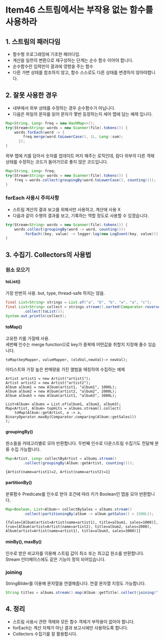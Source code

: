 #  Item46 스트림에서는 부작용 없는 함수를 사용하라

## 1. 스트림의 패러다임
- 함수형 프로그래밍에 기초한 패러다임.
- 계산을 일련의 변환으로 재구성하는 단계는 순수 함수 이어야 합니다.
- 순수함수란 입력만이 결과에 영향을 주는 함수
- 다른 가변 상태를 참조하지 않고, 함수 스스로도 다른 상태를 변경하지 않아야합니다.

## 2. 잘못 사용한 경우
- 내부에서 외부 상태를 수정하는 경우 순수함수가 아닙니다.
- 다음은 파일의 문자를 읽어 문자가 몇번 등장하는지 세어 맵에 담는 예제 입니다.

```java
Map<String, Long> freq = new HashMap<>();
try(Stream<String> words = new Scanner(file).tokens()) {
    words.forEach(word -> {
        freq.merge(word.toLowerCase(), 1L, Long::sum);
      });
}
```
외부 맵에 키를 담아서 숫자를 업데이트 머지 해주는 로직인데, 람다 외부의 다른 객체 상태를 수정하는 코드가 들어가므로 좋지 않은 코드입니다.


```java
Map<String, Long> freq;
try(Stream<String> words = new Scanner(file).tokens()) {
    freq = words.collect(groupingBy(word.toLowerCase(), counting()));
}
```

### forEach 사용시 주의사항
- 스트림 계산의 결과 보고를 위해서만 사용하고, 계산에 사용 X
- 다음과 같이 수행의 결과를 보고, 기록하는 역할 정도로 사용할 수 있겠습니다.

```java
try(Stream<String> words = new Scanner(file).tokens()) {
    words.collect(groupingBy(word -> word, counting()))
        .forEach((key, value) -> logger.log(new LogEvent(key, value)));
}
```

## 3. 수집기. Collectors의 사용법

### 원소 모으기
#### toList()
가장 빈번히 사용. but, type, thread-safe 하지는 않음.
```java
final List<String> strings = List.of("a", "b", "b", "w", "a", "c");
final List<String> collect = strings.stream().sorted(Comparator.reverseOrder())
        .collect(toList());
System.out.println(collect);
```
#### toMap() 
고유한 키를 가질때 사용.</br>
세번째 인수는 merge function으로 key가 중복때 어떤값을 취할지 지정해 줄수 있습니다.
```
toMap(keyMapper, valueMapper, (oldVal,newVal)-> newVal);
```

아티스트와 가장 높은 판매량을 가진 앨범을 매칭하여 수집하는 예제
```
Artist artist1 = new Artist("artist1");
Artist artist2 = new Artist("artist2");
Album album1 = new Album(artist1, "album1", 1000L);
Album album2 = new Album(artist2, "album2", 2000L);
Album album3 = new Album(artist1, "album3", 3000L);

List<Album> albums = List.of(album1, album2, album3);
Map<Artist, Album> topHits = albums.stream().collect(
    toMap(Album::getArtist, a -> a, BinaryOperator.maxBy(Comparator.comparing(Album::getSales)))
);
```

#### groupingBy()
원소들을 카테고리별로 모아 반환합니다.
두번째 인수로 다운스트림 수집기도 전달해 분류 수집 가능합니다.
```java
Map<Artist, Long> collectByArtist = albums.stream()
        .collect(groupingBy(Album::getArtist, counting()));
```
```
{Artist(name=artist1)=2, Artist(name=artist2)=1}
```
#### partitionBy()
분류함수 Predicate를 인수로 받아 조건에 따라 키가 Boolean인 맵을 모아 반환합니다.
```java
Map<Boolean, List<Album>> collectBySales = albums.stream()
        .collect(partitioningBy(album -> album.getSales() > 1500L));
```
```
{false=[Album(artist=Artist(name=artist1), title=album1, sales=1000)], 
true=[Album(artist=Artist(name=artist2), title=album2, sales=2000), Album(artist=Artist(name=artist1), title=album3, sales=3000)]}
```
#### minBy(), maxBy()
인수로 받은 비교자를 이용해 스트림 값이 최소 또는 최고값 원소를 반환합니다.
Stream 인터페이스에도 같은 기능이 정의 되어있습니다.

### joining
StringBilder를 이용해 문자열을 연결해줍니다. 연결 문자열 지정도 가능합니다.
```java
String titles = albums.stream().map(Album::getTitle).collect(joining(","));
```

## 4. 정리
- 스트림 사용시 관련 객체와 모든 함수 객체가 부작용이 없어야 합니다.
- forEach는 계산 자체가 아닌 결과 보고시에만 사용하도록 합니다.
- Collectors 수집기를 잘 활용합시다.